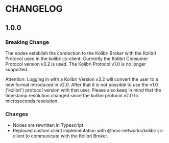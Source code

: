 # CHANGELOG

## 1.0.0

### Breaking Change

The nodes establish the connection to the Kolibri Broker with the Kolibri Protocol used in the kolibri-js-client. Currently the Kolibri Consumer Protocol version v3.2 is used. The Kolibri Protocol v1.0 is no longer supported.

Attention: Logging in with a Kolibri Version v3.2 will convert the user to a new format introduced in v2.0. After that it is not possible to use the v1.0 ('kolibri') protocol version with that user.
Please also keep in mind that the timestamp resolution changed since the kolibri protocol v2.0 to microseconds resolution.

### Changes

- Nodes are rewritten in Typescript
- Replaced custom client implementation with @hms-networks/kolibri-js-client to communicate with the Kolibri Broker.
